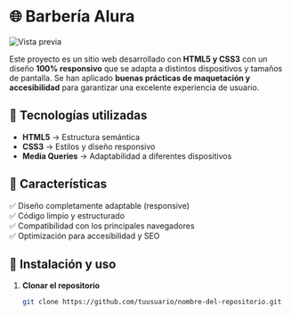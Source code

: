 # 🌐 Barbería Alura

![Vista previa](URL_DE_LA_IMAGEN_O_GIF)  

Este proyecto es un sitio web desarrollado con **HTML5 y CSS3** con un diseño **100% responsivo** que se adapta a distintos dispositivos y tamaños de pantalla. Se han aplicado **buenas prácticas de maquetación y accesibilidad** para garantizar una excelente experiencia de usuario.

## 🚀 Tecnologías utilizadas  
- **HTML5** → Estructura semántica  
- **CSS3** → Estilos y diseño responsivo  
- **Media Queries** → Adaptabilidad a diferentes dispositivos  

## 🎨 Características  
✅ Diseño completamente adaptable (responsive)  
✅ Código limpio y estructurado  
✅ Compatibilidad con los principales navegadores  
✅ Optimización para accesibilidad y SEO  

## 📂 Instalación y uso  
1. **Clonar el repositorio**  
   ```bash
   git clone https://github.com/tuusuario/nombre-del-repositorio.git

